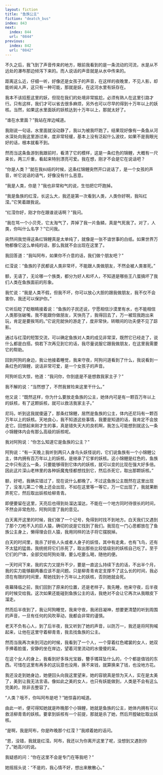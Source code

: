 ```yaml
---
layout: fiction
title: "鱼族公主"
fiction: "deatch_bus"
index: 843
next:
  index: 844
  url: "0844"
previous:
  index: 842
  url: "0842"
---
```

不久之后，我飞到了声音传来的地方，眼前我看到的是一条流动的河流，水是从不远处的瀑布那边倾泻下来的。而人说话的声音就是从水中传来的。

距离这么近，仔细一听，好像还是女孩子的声音，在这样的夜晚里，不见人影，却能听闻人声，这只有一种可能，那就是妖，在这河水里有妖存在。

我本不该招惹这里的妖，但现在我们的处境非常尴尬，必须有熟人在这里引路才行。只有这样，我们才可以省去很多麻烦，另外也可以尽早的得到十万年以上的妖核。当然，如果这水里面妖的妖核达到十万年以上，那就太好了。

“谁在水里面？”我站在岸边喊道。

我刚说一句话，水里面就没动静了，我以为被我吓跑了。结果现好像有一条鱼从河水深处向我这里游过来，度非常轻缓，基本上没有泛起什么波纹，如果不是我眼光好的话，根本就看不到。

然而当这条鱼游到我跟前时，看清了它的模样，这是一条红色的锦鲤，大概有一尺来长，两三斤重，看起来特别漂亮可爱。我在想，刚才不会是它在说话吧？

“你是人类？”就在我纠结的时候，这条红锦鲤突然开口说话了，是一个女孩的声音，听它说话的语气，好像没有什么恶意。

“我是人类，你是？”我也非常和气的说，生怕把它吓跑掉。

“我是鱼族的红滢，长这么大，我还是第一次看到人类，人类你好啊，我叫红滢。”它笑着跟我说。

“红滢你好，刚才你在跟谁说话啊？”我问。

“我在骂一个小贝壳，它太淘气了，弄掉了我一片鱼鳞，真是气死我了。对了，人类，你叫什么名字？”它问我。

突然间我觉得这条红锦鲤真是太单纯了，就像是一张不谙世事的白纸。如果世界万物都像它这么单纯的话，那么我就不会出现在这里了。

我回答道：“我叫阿布，如果你不介意的话，我们做个朋友吧？”

红滢说：“鱼族的子民都说人类非常坏，不能跟人类做朋友，不然会被人类害死。”

额，无语了，无论哪一个族类，都分为好人和坏人，不知道是哪些王八蛋搞坏了我们人类在鱼族面前的形象。

我忙说：“我是人类不假，但我不坏，你可以放心大胆的跟我做朋友，我不仅不会害你，我还可以保护你。”

它听后眨了眨眼睛接着说：“鱼族的子民还说，宁愿相信沙漠里有水，也不能相信人类那张破嘴，我不能跟你做朋友，天快亮了，我得回去了，万一被现我跑出来玩，肯定是要挨骂的。”它说完就快的游走了，度非常快，转眼间的功夫便不见了踪影。

通过与红滢的短暂交流，可以确定鱼族对人类的成见非常深，既然它已经走了，说什么都是白搭。倘若下次再见到它的话，我尽量说服它跟我做朋友，在这里我需要它的帮助。

回到阿狗的身边，我让他接着睡觉，我来守夜，阿狗问道看到了什么，我说看到一条红色的锦鲤，说话非常可爱，是一个女孩子的声音。

阿狗听后大惊，他道：“我问你，你到底是不是想救我家主子？”

我不解的说：“当然想了，不然我冒险来这里干什么。”

他又说：“既然这样，你为什么要放走鱼族的公主，她体内可是有一颗百万年以上的妖核，有了这颗妖核，就可以救活我家主子。”

尼玛，听到这我就傻逼了，那条红锦鲤，居然是鱼族的公主，体内还尼玛有一颗百万年以上的妖核。天地良心，我不知道这些事情，我要是知道的话，我肯定不会放走它。回想起来刚才生的事，真是错失天大的良机啊，我怎么可能想到就这么一条小锦鲤体内会有那么高级的妖核呢。

我对阿狗说：“你怎么知道它是鱼族的公主？”

阿狗说：“有一天晚上我听到两只人身鸟头妖怪说的，它们说鱼族有一个小锦鲤公主，体内拥有百万年以上的妖核，是继承了它爹的妖核。这小锦鲤是红色的，鱼族之中只有这么一条，只要能够得到它体内的妖核，就可以变的比现在强大好多倍。因此这片深山老林里的各种妖魔鬼怪都想找到它，然后杀死它，取出那颗妖核。”

额，好吧，我确实错过了，现在说什么都晚了。不过这鱼族公主既然在这里出现了，没准儿第二个晚上还会出现，不如在这里等一等它，万一它出现了，我就果断弄死它，然后取出妖核给柳青青。

即便要留在这里，天亮后也得到处溜达溜达，不能在一个地方同时待很长的时间，不然会非常危险，阿狗同意了我的意见。

白天离开这里的时候，我们做了一个记号，免得到时找不到地方。白天我们又遇到了那个刀枪不入的巨人猿，确切的说是它找到了我们。我现在一门心思都放在了鱼族公主身上，懒得理会巨人猿，我用同样的法子将它摆脱掉。

白天的时间里，我杀了好些人头或者人身子的妖怪，其中有走禽，也有飞鸟，还有不太猛的猛兽。我统统将它们杀死了，取出那些比较低级别的妖核自己吃了。至于它们的尸体，全部交给阿狗处理，要么吃要么喝，随他的便。

一天时间下来，我的实力又提升不少，要是一直这么持续下去的话，不出半个月，我的实力能够翻两番应该不是问题。只是柳青青肯定支撑不了这么长的时间，我必须在有限的时间里，帮她找到十万年以上的妖核，否则她就会死。

夜幕降临之前，我们回到了原来的位置，还是老样子，我先睡，他来守夜，后半夜的时候交给我。这次如果还能碰到鱼族公主的话，我绝对不会让它再次从我眼皮下溜走。

然而后半夜到了，我让阿狗睡觉，我来守夜，我闭目凝神，想要更清楚的听到周围的声音，一旦有任何的风吹草动，我都会非常的谨慎。

老天不负有心人，到了后半夜，我又听到了她的声音，以防万一，我还是将阿狗喊起来，让他在这里守着柳青青，我去找鱼族的公主。

然而当我再次来到河边的时候，我看到了一个人，一个穿着红色裙裳的女人，她双手捧着脸蛋，安静的坐在岸边，望着河里流动的水傻傻的呆。

在这个女人的身上，我看到好多珠光宝器，簪手镯耳坠什么的，个个都是值钱的东西。可惜在这里有再多的这玩意也没用，换不来钱，就算换来了钱，也没地方花。

我还没走到她身边，她便回头向我这里望来，她的容貌真是惊为天人，实在是太美了，美到让我无法言语。像如此之美的女人，也只有妖能做到，人类是不会有这么完美的，除非去整容了。

“人类？哦不，你叫阿布是吧？”她惊喜的喊道。

由此一听，便可得知她就是昨晚那个小锦鲤，她就是鱼族的公主，她体内拥有可以救活柳青青的妖核。要拿到妖核有一个前提，那就是杀了她，然后开膛破肚取出妖核。

“是啊，我是阿布，你是昨晚那个红滢？”我顺着她的话问。

“恩，没错，我就是红滢。阿布，我还以为你离开这里了呢，没想到又遇到你了。”她高兴的说。

我疑惑的问：“你在这里不会是专门在等我吧？”

她摇摇头说：“不是的，我心情不好，想出来散散心。”